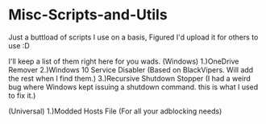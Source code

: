# Misc-Scripts-and-Utils
Just a buttload of scripts I use on a basis, Figured I'd upload it for others to use :D

I'll keep a list of them right here for you wads.
(Windows)
1.)OneDrive Remover
2.)Windows 10 Service Disabler (Based on BlackVipers. Will add the rest when I find them.)
3.)Recursive Shutdown Stopper (I had a weird bug where Windows kept issuing a shutdown command. this is what I used to fix it.)


(Universal)
1.)Modded Hosts File (For all your adblocking needs)

